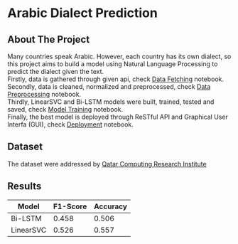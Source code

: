 # Arabic Dialect Prediction

## About The Project
Many countries speak Arabic. However, each country has its own dialect, so this project aims to build a model using Natural Language Processing to predict the dialect given the text.<br>
Firstly, data is gathered through given api, check [Data Fetching](Data_Fetching.ipynb) notebook.<br>
Secondly, data is cleaned, normalized and preprocessed, check [Data Preprocessing](Data_Preprocessing.ipynb) notebook.<br>
Thirdly, LinearSVC and Bi-LSTM models were built, trained, tested and saved, check [Model Training](Model_Training.ipynb) notebook.<br>
Finally, the best model is deployed through ReSTful API and Graphical User Interfa (GUI), check [Deployment](Deployment.ipynb) notebook.<br>

## Dataset
The dataset were addressed by [Qatar Computing Research Institute](https://www.qf.org.qa/research/qatar-computing-research-institute)

## Results

|   Model       |    F1-Score   |     Accuracy  |
| ------------- | ------------- | ------------- |
|   Bi-LSTM     |      0.458    |     0.506     |
|   LinearSVC   |      0.526    |     0.557     |
